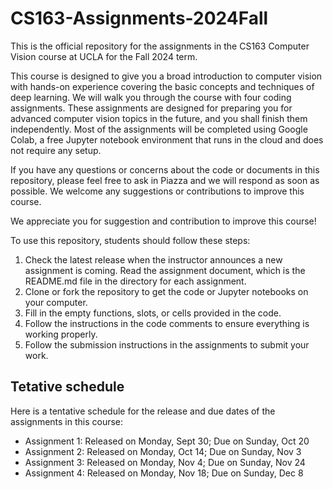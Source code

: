 # CS163-Assignments-2024Fall

This is the official repository for the assignments in the CS163 Computer Vision course at UCLA for the Fall 2024 term.

This course is designed to give you a broad introduction to computer vision with hands-on experience covering the basic concepts and techniques of deep learning. We will walk you through the course with four coding assignments. These assignments are designed for preparing you for advanced computer vision topics in the future, and you shall finish them independently. Most of the assignments will be completed using Google Colab, a free Jupyter notebook environment that runs in the cloud and does not require any setup. 

If you have any questions or concerns about the code or documents in this repository, please feel free to ask in Piazza and we will respond as soon as possible. We welcome any suggestions or contributions to improve this course.

We appreciate you for suggestion and contribution to improve this course!


To use this repository, students should follow these steps:

1. Check the latest release when the instructor announces a new assignment is coming.
Read the assignment document, which is the README.md file in the directory for each assignment.
2. Clone or fork the repository to get the code or Jupyter notebooks on your computer.
3. Fill in the empty functions, slots, or cells provided in the code.
4. Follow the instructions in the code comments to ensure everything is working properly.
5. Follow the submission instructions in the assignments to submit your work.

## Tetative schedule

Here is a tentative schedule for the release and due dates of the assignments in this course:

* Assignment 1: Released on Monday, Sept 30; Due on Sunday, Oct 20
* Assignment 2: Released on Monday, Oct 14; Due on Sunday, Nov 3 
* Assignment 3: Released on Monday, Nov 4; Due on Sunday, Nov 24
* Assignment 4: Released on Monday, Nov 18; Due on Sunday, Dec 8

